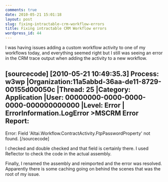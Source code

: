 ```yaml
---
comments: true
date: 2010-05-21 15:01:18
layout: post
slug: fixing-intractable-crm-workflow-errors
title: Fixing intractable CRM Workflow errors
wordpress_id: 44
---
```


I was having issues adding a custom workflow activity to one of my workflows today, and everything seemed right but I still was seeing an error in the CRM trace output when adding the activity to a new workflow.

[sourcecode]
[2010-05-21 10:49:35.3] Process: w3wp |Organization:11a5abbd-36aa-de11-8729-00155d00050c |Thread:   25 |Category: Application |User: 00000000-0000-0000-0000-000000000000 |Level: Error | ErrorInformation.LogError
&gt;MSCRM Error Report:
--------------------------------------------------------------------------------------------------------
Error: Field 'Altai.Workflow.ContractActivity.FtpPasswordProperty' not found.
[/sourcecode]

I checked and double checked and that field is certainly there. I used Reflector to check the code in the actual assembly.

Finally, I renamed the assembly and reimported and the error was resolved. Apparently there is some caching going on behind the scenes that was the root of my issue.
